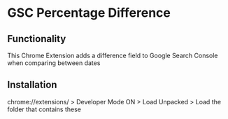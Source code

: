 # GSC Percentage Difference

## Functionality
This Chrome Extension adds a difference field to Google Search Console when comparing between dates

## Installation
chrome://extensions/ > Developer Mode ON > Load Unpacked > Load the folder that contains these